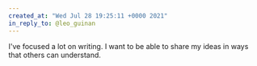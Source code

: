 ```yaml
---
created_at: "Wed Jul 28 19:25:11 +0000 2021"
in_reply_to: @leo_guinan
---
```


I've focused a lot on writing. I want to be able to share my ideas in ways that others can understand.